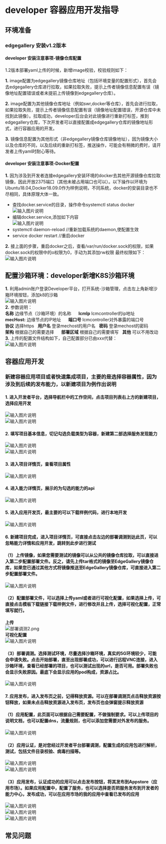 # developer 容器应用开发指导

## 环境准备

### edgegallery 安装v1.2版本 
#### developer 安装注意事项-镜像仓库配置<br/>
1.2版本部署yaml上传的时候，新增image校验，校验规则如下：<br/>

 **1.** image配置为edgegallery镜像仓库地址（包括环境变量的配置形式），首先会去edgegallery仓库进行拉取，如果拉取失败，提示上传者镜像信息配置有误（镜像地址配置错误或者未提前上传镜像到edgegallery仓库）。<br/>

 **2.** image配置为其他镜像仓库地址（例如swr,docker等仓库），首先会进行拉取，如果拉取失败，提示上传者镜像信息配置有误（镜像地址配置错误，开源仓库中未找到此镜像）。拉取成功，developer后台会对此镜像进行重新打标签，推到edgegallery仓库，下次开发者可以直接配置成edgegallery仓库的镜像地址形式，进行容器应用的开发。<br/>

 **3.** 镜像信息配置为其他形式（非edgegallery镜像仓库镜像地址），因为镜像大小以及仓库的不同，以及后续的重新打标签，推送操作，可能会有稍微的费时，请开发者上传yaml时耐心等待。
#### developer 安装注意事项-Docker配置<br/>

 **1.** 因为涉及到开发者连接edgegallery安装环境的docker去其他开源镜像仓库拉取镜像，因此开放2375端口（其他未被占用端口也可以）。以下操作以环境为Ubuntu18.04,Docker18.09.0作为样例说明，不同系统，docker的安装目录也不尽相同，具体原理大体一致。<br/>
- 查找docker.service的目录，操作命令systemctl status docker
![输入图片说明](https://images.gitee.com/uploads/images/2021/0630/170158_44bd012f_5504908.png "dockerservice-new.png")
- 编辑docker.service,添加如下内容<br/>
![输入图片说明](https://images.gitee.com/uploads/images/2021/0630/170510_ee349bc5_5504908.png "dockerservicecontent.png")
- systemctl daemon-reload //重新加载系统的daemon,使配置生效
- service docker restart  //重启docker<br/>

 **2.** 接上面的步骤，重启docker之后，查看/var/run/docker.sock的权限，如果docker.sock的权限中的o权限为0，手动为其添加rw权限
最终权限如下：<br/>
![输入图片说明](https://images.gitee.com/uploads/images/2021/0630/171606_83e1797d_5504908.png "dockersock.png")
<br/>
## 配置沙箱环境：developer新增K8S沙箱环境

 **1.** 利用admin账户登录Developer平台，打开系统-沙箱管理，点击左上角新增沙箱环境按钮，添加k8的沙箱<br/>
![输入图片说明](https://images.gitee.com/uploads/images/2021/0701/143746_1e95d967_5504908.png "k8s.png")<br/>
**2.** 参数说明：<br/>
 **名称** 边缘节点（沙箱环境）的名称&nbsp;&nbsp;&nbsp;&nbsp;&nbsp; **lcmIp** lcmcontroller的ip地址<br/>
 **mecHost:** 边缘节点的IP地址&nbsp;&nbsp;&nbsp;&nbsp;&nbsp; **端口号** lcmcontroller对外暴露的端口号<br/>
 **协议** 选择https&nbsp;&nbsp; **用户名** 登录mechost的用户名&nbsp;&nbsp; **密码** 登录mechost的密码<br/>
 **架构** 根据自己的需要选择&nbsp;&nbsp;&nbsp;&nbsp;&nbsp; **部署区域** 根据自己的需要填写&nbsp;&nbsp;&nbsp;**其他** 可以不用改动<br/>
**3.** 上传的配置文件结构如下，自己配置部分已由xxx代替：<br/>
![输入图片说明](https://images.gitee.com/uploads/images/2021/0701/151313_489a9540_5504908.png "config.png")

## 容器应用开发
### 新建容器应用项目或者快速集成项目，主要的是选择容器属性，因为涉及到后续的发布能力，以新建项目为例作出说明
#### 1. 进入开发者平台，选择导航栏中的工作空间，点击项目列表右上方的新建项目，选择应用开发
![输入图片说明](https://images.gitee.com/uploads/images/2021/0705/113102_e12792fe_5504908.png "新建项目.png")<br/>
![输入图片说明](https://images.gitee.com/uploads/images/2021/0705/113150_d7c948dd_5504908.png "集成或者新建.png")<br/>
#### 2. 填写项目基本信息，切记勾选负载类型为容器，新建第二部选择服务发现能力
![输入图片说明](https://images.gitee.com/uploads/images/2021/0705/113407_e13c5fd3_5504908.png "新建1.png")<br/>
![输入图片说明](https://images.gitee.com/uploads/images/2021/0705/113427_9c4b2d9a_5504908.png "新建2.png")<br/>
#### 3. 进入项目详情页，查看项目属性
![输入图片说明](https://images.gitee.com/uploads/images/2021/0705/113527_ea4193f9_5504908.png "详情.png")<br/>
#### 4. 进入能力详情页，展示的为勾选的能力的api
![输入图片说明](https://images.gitee.com/uploads/images/2021/0705/113734_b718d554_5504908.png "能力详情.png")<br/>
#### 5. 进入应用开发页，最主要的可以下载样例代码，进行本地开发
![输入图片说明](https://images.gitee.com/uploads/images/2021/0705/113943_7be5a4b2_5504908.png "应用开发.png")<br/>
#### 6. 新建项目完成，进入项目详情页，可直接点击左边的部署调测到达此页，可以忽略能力详情和应用开发，跳转到此步进行测试<br/>
#### （1）上传镜像，如果您需要测试的镜像可以从公共的镜像仓库拉取，可以直接进入第二步配置部署文件。反之，请先上传tar格式的镜像至EdgeGallery镜像仓库，如果您已通过其他方式将镜像推送至EdgeGallery镜像仓库，可直接进入第二步配置部署文件。<br>
![输入图片说明](https://images.gitee.com/uploads/images/2021/0705/142510_f3377eab_5504908.png "部署调测1.png")<br>
#### （2）配置部署文件，可以选择上传yaml或者进行可视化配置，如果选择上传，可直接点击模板下载链接下载样例文件，进行修改并且上传，选择可视化配置，正常填写就行。<br/>
**上传**<br/>
![](https://images.gitee.com/uploads/images/2021/0705/143136_afd8a588_5504908.png "部署调测2.png")<br/>
**可视化配置**<br/>
![输入图片说明](https://images.gitee.com/uploads/images/2021/0705/144525_ccc745a7_5504908.png "可视化.png")<br/>
#### （3）部署调测。选择测试环境，尽量选择沙箱环境，真实的5G环境较少，可能会申请失败。点击开始部署，直至出现部署成功，可以进行远程VNC连接，进入沙箱环境，查看已经部署的项目，也可以测试出现的url，是否可用。部署失败也会显示失败原因。最底下会显示应用的pod构成，资源占比。<br/>
![输入图片说明](https://images.gitee.com/uploads/images/2021/0705/145123_86b9ef5f_5504908.png "部署3.png")<br/>
#### 7. 应用发布，进入发布页之前，记得释放资源。可以在部署调测页点击释放资源按钮释放，如果未点击释放资源进入发布页，发布页也会弹窗提示释放资源<br/>
#### （1）应用配置，此页面可以根据自己需要配置，不做强制要求。可以上传项目的说明文档，也可以配置dns，流量规则，也可以添加您需要对外发布的服务。<br/>
![输入图片说明](https://images.gitee.com/uploads/images/2021/0705/145937_fc649708_5504908.png "应用发布1.png")
#### （2）应用认证，是对您经过开发者平台部署调测，配置生成的应用包进行解析，测试，包括文件目录校验、病毒扫描等。<br/>
![输入图片说明](https://images.gitee.com/uploads/images/2021/0705/150838_a7c1486c_5504908.png "应用发布2.png")<br/>
![输入图片说明](https://images.gitee.com/uploads/images/2021/0705/150914_9f97acef_5504908.png "应用发布2-2.png")<br/>
#### （3）应用发布，认证成功的应用可以点击发布按钮，将其发布到Appstore（应用市场）。如果应用配置中，配置了服务，也可以选择是否把服务发布到开发者的能力中心，发布成功，可以在应用市场的我的应用中查看已发布的应用<br/>
![输入图片说明](https://images.gitee.com/uploads/images/2021/0705/151314_53d74b22_5504908.png "应用发布3.png")<br/>
![输入图片说明](https://images.gitee.com/uploads/images/2021/0705/151335_9683c789_5504908.png "应用发布3-2.png")<br/>
![输入图片说明](https://images.gitee.com/uploads/images/2021/0705/151356_1a02a11a_5504908.png "appstore.png")<br/> 
## 常见问题
